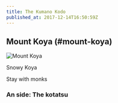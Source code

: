 ```yaml
---
title: The Kumano Kodo
published_at: 2017-12-14T16:50:59Z
---
```


## Mount Koya (#mount-koya)

![Mount Koya](/assets/passages/003-kumano-kodo/koya@2x.jpg)

Snowy Koya

Stay with monks

### An side: The kotatsu
